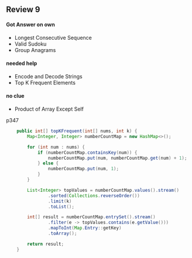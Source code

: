 
## Review 9

#### Got Answer on own
- Longest Consecutive Sequence
- Valid Sudoku
- Group Anagrams

#### needed help
- Encode and Decode Strings
- Top K Frequent Elements

#### no clue
- Product of Array Except Self

p347

```java
    public int[] topKFrequent(int[] nums, int k) {
        Map<Integer, Integer> numberCountMap = new HashMap<>();

        for (int num : nums) {
            if (numberCountMap.containsKey(num)) {
                numberCountMap.put(num, numberCountMap.get(num) + 1);
            } else {
                numberCountMap.put(num, 1);
            }
        }

        List<Integer> topValues = numberCountMap.values().stream()
                .sorted(Collections.reverseOrder())
                .limit(k)
                .toList();

        int[] result = numberCountMap.entrySet().stream()
                .filter(e -> topValues.contains(e.getValue()))
                .mapToInt(Map.Entry::getKey)
                .toArray();

        return result;
    }
```